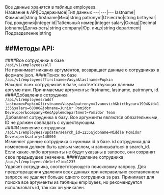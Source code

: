 Все данные хранятся в таблице employees.  
Название в API|Содержимое|Тип данных
---|---|---
lastname|Фамилия|string
firstname|Имя|string
patronym|Отчество|string
birthyear|Год рождения|integer
id|Табельный номер|integer
salary|Оклад|Decimal
jobname|Должность|string
company|Юр. лицо|string
department|Подразделение|string

##Методы API:  
------
####Все сотрудники в базе  
```/api/v1/employees/all```  
Не принимает никаких аргументов, возвращает данные о сотрудниках в формате json.
####Поиск по базе  
```/api/v1/employees?firstname=Vasya&lastname=Pupkin```  
Находит всех сотрудников в базе, соответствующих данным аргументам.  Принимаемые аргументы: firstname, lastname, patronym, id.  
####Добавление сотрудника  
```/api/v1/employees/add?lastname=Pupkin&firstname=Vasya&patronym=Ivanovich&birthyear=1994&id=1235&salary=60000&jobname=Junior Pomidor Developer&company=RedApple&department=Pomidor Team```  
Добавляет сотрудника в базу. Все аргументы являются обязательными, ID не должен совпадать с существующим.  
####Изменение сотрудника  
```/api/v1/employees/update?search_id=1235&jobname=Middle Pomidor Developer&salary=140000```  
Изменяет данные сотрудника с нужным id в базе. id сотрудника для изменения должен быть целым числом, и записываться в search_id. Если какие-либо аргументы не будут указаны в запросе, они сохранят свое предыдущее значение.
####Удаление сотрудника  
```/api/v1/employees/delete?id=1235```  
Удаляет сотрудника, соответствующего поисковому запросу. Для предотвращения удаления всех данных при неправильно составленном запросе не удаляет больше одного сотрудника за раз. Принимает для поиска все аргументы из таблицы employees, но рекомендуется использовать id, так как он уникален.
